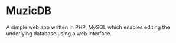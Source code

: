 # MuzicDB
A simple web app written in PHP, MySQL which enables editing the underlying database using a web interface.
